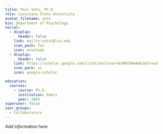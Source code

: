 ```yaml
---
title: Paul Soto, Ph.D.
role: Louisiana State University
avatar_filename: soto
bio: Department of Psychology
social:
  - display:
      header: false
    link: mailto:soto1@lsu.edu
    icon_pack: fas
    icon: envelope
  - display:
      header: false
    link: https://scholar.google.com/citations?user=QcNW7UAAAAAJ&hl=en&oi=ao
    icon_pack: ai
    icon: google-scholar

education:
  courses:
    - course: Ph.D.
      institution: Emory
      year: 2003
superuser: false
user_groups:
  - Collaborators
---
```

*A﻿dd information here*

